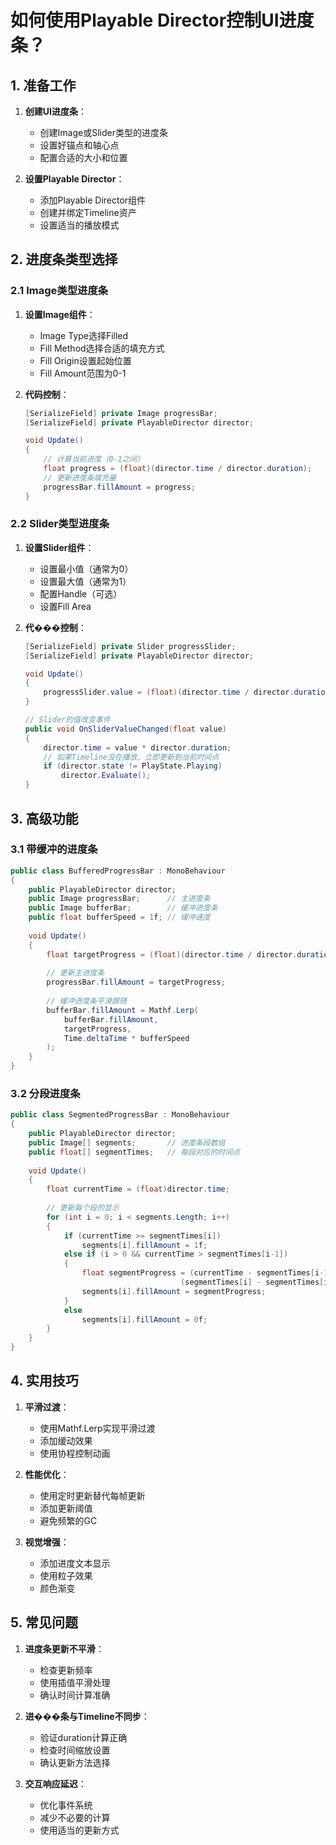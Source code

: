 # 如何使用Playable Director控制UI进度条？

## 1. 准备工作
1. **创建UI进度条**：
   - 创建Image或Slider类型的进度条
   - 设置好锚点和轴心点
   - 配置合适的大小和位置

2. **设置Playable Director**：
   - 添加Playable Director组件
   - 创建并绑定Timeline资产
   - 设置适当的播放模式

## 2. 进度条类型选择
### 2.1 Image类型进度条
1. **设置Image组件**：
   - Image Type选择Filled
   - Fill Method选择合适的填充方式
   - Fill Origin设置起始位置
   - Fill Amount范围为0-1

2. **代码控制**：
   ```csharp
   [SerializeField] private Image progressBar;
   [SerializeField] private PlayableDirector director;
   
   void Update()
   {
       // 计算当前进度（0-1之间）
       float progress = (float)(director.time / director.duration);
       // 更新进度条填充量
       progressBar.fillAmount = progress;
   }
   ```

### 2.2 Slider类型进度条
1. **设置Slider组件**：
   - 设置最小值（通常为0）
   - 设置最大值（通常为1）
   - 配置Handle（可选）
   - 设置Fill Area

2. **代���控制**：
   ```csharp
   [SerializeField] private Slider progressSlider;
   [SerializeField] private PlayableDirector director;
   
   void Update()
   {
       progressSlider.value = (float)(director.time / director.duration);
   }
   
   // Slider的值改变事件
   public void OnSliderValueChanged(float value)
   {
       director.time = value * director.duration;
       // 如果Timeline没在播放，立即更新到当前时间点
       if (director.state != PlayState.Playing)
           director.Evaluate();
   }
   ```

## 3. 高级功能
### 3.1 带缓冲的进度条
```csharp
public class BufferedProgressBar : MonoBehaviour
{
    public PlayableDirector director;
    public Image progressBar;      // 主进度条
    public Image bufferBar;        // 缓冲进度条
    public float bufferSpeed = 1f; // 缓冲速度
    
    void Update()
    {
        float targetProgress = (float)(director.time / director.duration);
        
        // 更新主进度条
        progressBar.fillAmount = targetProgress;
        
        // 缓冲进度条平滑跟随
        bufferBar.fillAmount = Mathf.Lerp(
            bufferBar.fillAmount,
            targetProgress,
            Time.deltaTime * bufferSpeed
        );
    }
}
```

### 3.2 分段进度条
```csharp
public class SegmentedProgressBar : MonoBehaviour
{
    public PlayableDirector director;
    public Image[] segments;       // 进度条段数组
    public float[] segmentTimes;   // 每段对应的时间点
    
    void Update()
    {
        float currentTime = (float)director.time;
        
        // 更新每个段的显示
        for (int i = 0; i < segments.Length; i++)
        {
            if (currentTime >= segmentTimes[i])
                segments[i].fillAmount = 1f;
            else if (i > 0 && currentTime > segmentTimes[i-1])
            {
                float segmentProgress = (currentTime - segmentTimes[i-1]) / 
                                      (segmentTimes[i] - segmentTimes[i-1]);
                segments[i].fillAmount = segmentProgress;
            }
            else
                segments[i].fillAmount = 0f;
        }
    }
}
```

## 4. 实用技巧
1. **平滑过渡**：
   - 使用Mathf.Lerp实现平滑过渡
   - 添加缓动效果
   - 使用协程控制动画

2. **性能优化**：
   - 使用定时更新替代每帧更新
   - 添加更新阈值
   - 避免频繁的GC

3. **视觉增强**：
   - 添加进度文本显示
   - 使用粒子效果
   - 颜色渐变

## 5. 常见问题
1. **进度条更新不平滑**：
   - 检查更新频率
   - 使用插值平滑处理
   - 确认时间计算准确

2. **进���条与Timeline不同步**：
   - 验证duration计算正确
   - 检查时间缩放设置
   - 确认更新方法选择

3. **交互响应延迟**：
   - 优化事件系统
   - 减少不必要的计算
   - 使用适当的更新方式 